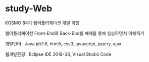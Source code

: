 # study-Web

KOSMO 84기 웹어플리케이션 개발 과정

웹어플리케이션 Front-End와 Back-End를 예제를 통해 실습하면서 이해하기

개발언어 : Java jdk1.8, html5, css3, javascript, jquery, ajax

웹개발환경 :  Eclipse IDE 2019-03, Visual Studio Code
